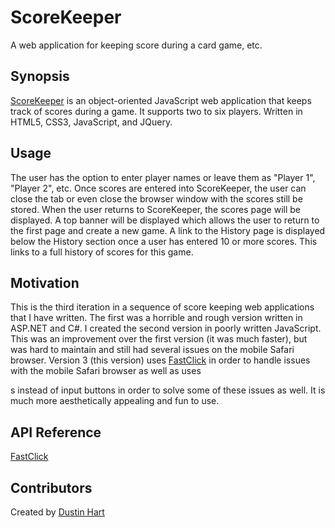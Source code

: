 # ScoreKeeper
A web application for keeping score during a card game, etc.

## Synopsis

[ScoreKeeper](https://score3.designsrdu.com) is an object-oriented JavaScript web application that keeps track of scores during a game.  It supports two to six players.  Written in HTML5, CSS3, JavaScript, and JQuery.

## Usage

The user has the option to enter player names or leave them as "Player 1", "Player 2", etc.  Once scores are entered into ScoreKeeper, the user can close the tab or even close the browser window with the scores still be stored.  When the user returns to ScoreKeeper, the scores page will be displayed.  A top banner will be displayed which allows the user to return to the first page and create a new game. 
A link to the History page is displayed below the History section once a user has entered 10 or more scores.  This links to a full history of scores for this game.

## Motivation

This is the third iteration in a sequence of score keeping web applications that I have written.  The first was a horrible and rough version written in ASP.NET and C#.  I created the second version in poorly written JavaScript.  This was an improvement over the first version (it was much faster), but was hard to maintain and still had several issues on the mobile Safari browser.  Version 3 (this version) uses [FastClick](https://github.com/ftlabs/fastclick) in order to handle issues with the mobile Safari browser as well as uses <div>s instead of input buttons in order to solve some of these issues as well.  It is much more aesthetically appealing and fun to use.


## API Reference

[FastClick](https://github.com/ftlabs/fastclick)


## Contributors

Created by [Dustin Hart](https://designsrdu.com)
